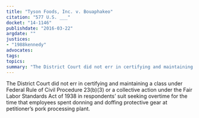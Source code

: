 ```yaml
---
title: "Tyson Foods, Inc. v. Bouaphakeo"
citation: "577 U.S. ___"
docket: "14-1146"
publishdate: "2016-03-22"
argdate: ""
justices:
- "1988kennedy"
advocates:
tags:
topics:
summary: "The District Court did not err in certifying and maintaining a class under Federal Rule of Civil Procedure 23(b)(3) or a collective action under the Fair Labor Standards Act of 1938 in respondents’ suit seeking overtime for the time that employees spent donning and doffing protective gear at petitioner’s pork processing plant."
---
```

The District Court did not err in certifying and maintaining a class under Federal Rule of Civil Procedure 23(b)(3) or a collective action under the Fair Labor Standards Act of 1938 in respondents’ suit seeking overtime for the time that employees spent donning and doffing protective gear at petitioner’s pork processing plant.

